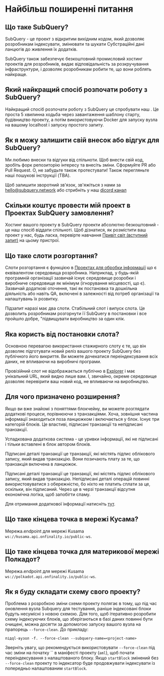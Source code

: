 # Найбільш поширенні питання

## Що таке SubQuery?

SubQuery - це проект з відкритим вихідним кодом, який дозволяє розробникам індексувати, змінювати та шукати Субстраційні дані ланцюгів до живлення їх додатків.

SubQuery також забезпечує безкоштовний промисловий хостинг проектів для розробників, видає відповідальність за розкручування інфраструктури, і дозволяє розробникам робити те, що вони роблять найкраще.

## Який найкращий спосіб розпочати роботу з SubQuery?

Найкращий спосіб розпочати роботу з SubQuery це спробувати наш <Hello world>. Це проста 5 хвилинна ходьба через завантаження шаблону старту, будівництво проекту, а потім використовуючи Docker для запуску вузла на вашому localhost і запуску простого запиту.

## Як я можу залишити свій внесок або відгук для SubQuery?

Ми любимо внески та відгуки від спільноти. Щоб внести свій код, зробіть форк репозиторію інтересу та внесіть зміни. Сформуйте PR або Pull Request. О, не забудьте також протестувати! Також перегляньте наші пошукові інструкції (TBA).

Щоб залишити зворотний зв'язок, зв'яжіться з нами за hello@subquery.network або стрибніть у наш [dicord канал](https://discord.com/invite/78zg8aBSMG)

## Скільки коштує провести мій проект в Проектах SubQuery замовлення?

Хостинг вашого проекту в SubQuery проекти абсолютно безкоштовний - це наш спосіб віддати спільноті. Щоб дізнатися, як розмістити ваш проект у нас, будь ласка, перевірте навчання [Привіт світ (вступний запит)](../quickstart/helloworld-hosted.md) на цьому пристрої.

## Що таке слоти розгортання?

Слоти розгортання є функцією в [Проектах для обробки інформації](https://project.subquery.network) що є еквівалентом середовища розробника. Наприклад, у будь-якій програмній організації зазвичай існує середовище розробки і виробниче середовище як мінімум (ігнорування місцевості, що є). Зазвичай додаткові оточення, такі як постановка та дошкільна діяльність або навіть QA, включені в залежності від потреб організації та налаштувань їх розвитку.

Підзапит наразі має два слоти. Стабільний слот і випуск слота. Це дозволить розробникам розгорнути її SubQuery в постановки і все пройшло добре, "підвищувати виробництво за один клік.

## Яка користь від постановки слота?

Основною перевагою використання стажирного слоту є те, що він дозволяє підготувати новий реліз вашого проекту SubQuery без публічного його викриття. Ви можете дочекатися переіндексування всіх даних, не впливаючи на виробничі програми.

Провізійний слот не відображається публічно в [Explorer](https://explorer.subquery.network/) і має унікальний URL, який видно лише вам. І, звичайно, окреме середовище дозволяє перевірити ваш новий код, не впливаючи на виробництво.

## Для чого призначено розширення?

Якщо ви вже знайомі з поняттями блокчейну, ви можете розглядати додаткові процеси, порівнюючи з транзакціями. Хоча, зовнішня частина інформації знаходиться поза ланцюжком і включається у блок. Існує три категорій блоків. Це властиві, підписані транзакції та непідписані транзакції.

Успадкована додаткова система - це уривки інформації, які не підписані і тільки вставлені в блок автором блоків.

Підписані деталі транзакції це транзакції, які містять підпис облікового запису, який видав транзакцію. Вони позичають плату за те, що транзакція включена в ланцюжок.

Підписані деталі транзакції це транзакції, які містять підпис облікового запису, який видав транзакцію. Непідписані деталі операцій повинні використовуватися з обережністю, бо ніхто не платить сплати за це, оскільки, він підписаний. Через це в черзі транзакції відсутня економічна логіка, щоб запобігти спаму.

Для отримання додаткової інформації натисніть [тут](https://substrate.dev/docs/en/knowledgebase/learn-substrate/extrinsics).

## Що таке кінцева точка в мережі Кусама?

Мережа.endpoint для мережі Kusama `ws://kusama.api.onfinality.io/public-ws`.

## Що таке кінцева точка для материкової мережі Полкадот?

Мережа.endpoint для мережі Kusama `ws://polkadot.api.onfinality.io/public-ws`.

## Як я буду складати схему свого проекту?

Проблема з розробкою зміни схеми проекту полягає в тому, що під час оновлення вузла Subquery для тестування, раніше індексовані блоки будуть несумісні з новою схемою. Для того, щоб ітеративно розробити схему індексуючих блоків, що зберігаються в базі даних повинні бути очищені, можна досягти за допомогою запуску вашого вузла на прапорець `--force-clean`. До прикладу:

```shell
підql-вузол -f. --force-clean --subquery-name=<project-name>
```

Зверніть увагу, що рекомендується використовувати `--force-clean` під час зміни на початку `` в маніфесті проекту (`aml`), щоб почати переіндексування з налаштованого блоку. Якщо `startBlock` змінений без `--force-clean` проекту то індексатор буде продовжувати індексувати із попередньо налаштованим `startBlock`.